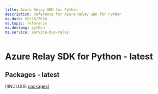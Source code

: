```yaml
---
title: Azure Relay SDK for Python
description: Reference for Azure Relay SDK for Python
ms.date: 02/26/2024
ms.topic: reference
ms.devlang: python
ms.service: service-bus-relay
---
```

# Azure Relay SDK for Python - latest
## Packages - latest
[!INCLUDE [packages](relay-index.md)]